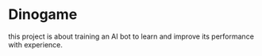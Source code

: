 # Dinogame
this project is about training an AI bot to learn and improve its performance with experience.

